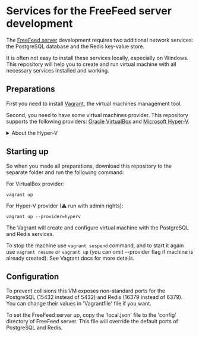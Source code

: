 # Services for the FreeFeed server development

The [FreeFeed server](https://github.com/FreeFeed/freefeed-server) development requires two additional network services: the PostgreSQL database and the Redis key-value store.

It is often not easy to install these services locally, especially on Windows. This repository will help you to create and run virtual machine with all necessary services installed and working.

## Preparations
First you need to install [Vagrant](https://www.vagrantup.com/), the virtual machines management tool.

Second, you need to have some virtual machines provider. This repository supports the following providers: [Oracle VirtualBox](https://www.virtualbox.org/) and [Microsoft Hyper-V](https://docs.microsoft.com/en-us/virtualization/hyper-v-on-windows/).

<details><summary>About the Hyper-V</summary>
Hyper-V is included by default in Windows starting from 8.1 version (Enterprise, Pro, or Education only) but require to be enabled by user (see [here](https://docs.microsoft.com/en-us/virtualization/hyper-v-on-windows/quick-start/enable-hyper-v) and [here](https://www.vagrantup.com/docs/hyperv/)). Keep in mind that enabling Hyper-V will cause VirtualBox, VMware, and any other virtualization technology to no longer work.
</details>

## Starting up
So when you made all preparations, download this repository to the separate folder and run the following command:

For VirtualBox provider:
```
vagrant up
```

For Hyper-V provider (⚠ run with admin rights):
```
vagrant up --provider=hyperv
```

The Vagrant will create and configure virtual machine with the PostgreSQL and Redis services.

To stop the machine use `vagrant suspend` command, and to start it again use `vagrant resume` or `vagrant up` (you can omit --provider flag if machine is already created). See Vagrant docs for more details.

## Configuration
To prevent collisions this VM exposes non-standard ports for the PostgreSQL (15432 instead of 5432) and Redis (16379 instead of 6379). You can change their values in 'Vagrantfile' file if you want.

To set the FreeFeed server up, copy the 'local.json' file to the 'config' directory of FreeFeed server. This file will override the default ports of PostgreSQL and Redis.
